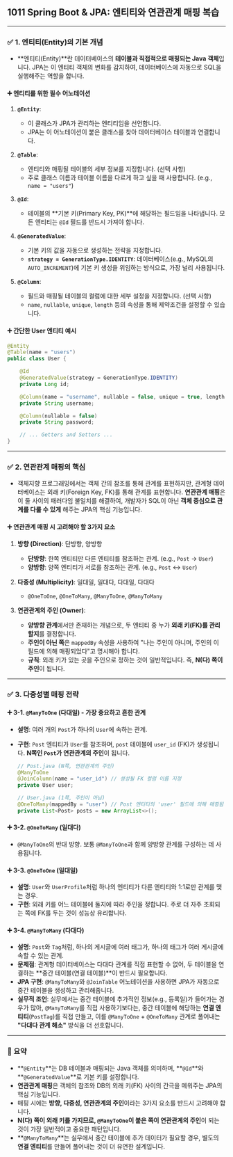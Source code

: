 ## 1011 Spring Boot & JPA: 엔티티와 연관관계 매핑 복습

---

### ✅ 1. 엔티티(Entity)의 기본 개념

*   **엔티티(Entity)**란 데이터베이스의 **테이블과 직접적으로 매핑되는 Java 객체**입니다. JPA는 이 엔티티 객체의 변화를 감지하여, 데이터베이스에 자동으로 SQL을 실행해주는 역할을 합니다.

#### ➕ 엔티티를 위한 필수 어노테이션

1.  **`@Entity`**:
    *   이 클래스가 JPA가 관리하는 엔티티임을 선언합니다.
    *   JPA는 이 어노테이션이 붙은 클래스를 찾아 데이터베이스 테이블과 연결합니다.

2.  **`@Table`**:
    *   엔티티와 매핑될 테이블의 세부 정보를 지정합니다. (선택 사항)
    *   주로 클래스 이름과 테이블 이름을 다르게 하고 싶을 때 사용합니다. (e.g., `name = "users"`)

3.  **`@Id`**:
    *   테이블의 **기본 키(Primary Key, PK)**에 해당하는 필드임을 나타냅니다. 모든 엔티티는 `@Id` 필드를 반드시 가져야 합니다.

4.  **`@GeneratedValue`**:
    *   기본 키의 값을 자동으로 생성하는 전략을 지정합니다.
    *   **`strategy = GenerationType.IDENTITY`**: 데이터베이스(e.g., MySQL의 `AUTO_INCREMENT`)에 기본 키 생성을 위임하는 방식으로, 가장 널리 사용됩니다.

5.  **`@Column`**:
    *   필드와 매핑될 테이블의 컬럼에 대한 세부 설정을 지정합니다. (선택 사항)
    *   `name`, `nullable`, `unique`, `length` 등의 속성을 통해 제약조건을 설정할 수 있습니다.

#### ➕ 간단한 User 엔티티 예시

```java
@Entity
@Table(name = "users")
public class User {

    @Id
    @GeneratedValue(strategy = GenerationType.IDENTITY)
    private Long id;

    @Column(name = "username", nullable = false, unique = true, length = 50)
    private String username;

    @Column(nullable = false)
    private String password;

    // ... Getters and Setters ...
}
```

---

### ✅ 2. 연관관계 매핑의 핵심

*   객체지향 프로그래밍에서는 객체 간의 참조를 통해 관계를 표현하지만, 관계형 데이터베이스는 외래 키(Foreign Key, FK)를 통해 관계를 표현합니다. **연관관계 매핑**은 이 둘 사이의 패러다임 불일치를 해결하여, 개발자가 SQL이 아닌 **객체 중심으로 관계를 다룰 수 있게** 해주는 JPA의 핵심 기능입니다.

#### ➕ 연관관계 매핑 시 고려해야 할 3가지 요소

1.  **방향 (Direction)**: 단방향, 양방향
    *   **단방향**: 한쪽 엔티티만 다른 엔티티를 참조하는 관계. (e.g., `Post` → `User`)
    *   **양방향**: 양쪽 엔티티가 서로를 참조하는 관계. (e.g., `Post` ↔ `User`)

2.  **다중성 (Multiplicity)**: 일대일, 일대다, 다대일, 다대다
    *   `@OneToOne`, `@OneToMany`, `@ManyToOne`, `@ManyToMany`

3.  **연관관계의 주인 (Owner)**:
    *   **양방향 관계**에서만 존재하는 개념으로, 두 엔티티 중 누가 **외래 키(FK)를 관리할지**를 결정합니다.
    *   **주인이 아닌 쪽**은 `mappedBy` 속성을 사용하여 "나는 주인이 아니며, 주인의 이 필드에 의해 매핑되었다"고 명시해야 합니다.
    *   **규칙**: 외래 키가 있는 곳을 주인으로 정하는 것이 일반적입니다. 즉, **N(다) 쪽이 주인**이 됩니다.

---

### ✅ 3. 다중성별 매핑 전략

#### ➕ 3-1. `@ManyToOne` (다대일) - 가장 중요하고 흔한 관계

*   **설명**: 여러 개의 `Post`가 하나의 `User`에 속하는 관계.
*   **구현**: `Post` 엔티티가 `User`를 참조하며, `post` 테이블에 `user_id` (FK)가 생성됩니다. **N쪽인 `Post`가 연관관계의 주인**이 됩니다.

    ```java
    // Post.java (N쪽, 연관관계의 주인)
    @ManyToOne
    @JoinColumn(name = "user_id") // 생성될 FK 컬럼 이름 지정
    private User user;

    // User.java (1쪽, 주인이 아님)
    @OneToMany(mappedBy = "user") // Post 엔티티의 'user' 필드에 의해 매핑됨
    private List<Post> posts = new ArrayList<>();
    ```

#### ➕ 3-2. `@OneToMany` (일대다)

*   `@ManyToOne`의 반대 방향. 보통 `@ManyToOne`과 함께 양방향 관계를 구성하는 데 사용됩니다.

#### ➕ 3-3. `@OneToOne` (일대일)

*   **설명**: `User`와 `UserProfile`처럼 하나의 엔티티가 다른 엔티티와 1:1로만 관계를 맺는 경우.
*   **구현**: 외래 키를 어느 테이블에 둘지에 따라 주인을 정합니다. 주로 더 자주 조회되는 쪽에 FK를 두는 것이 성능상 유리합니다.

#### ➕ 3-4. `@ManyToMany` (다대다)

*   **설명**: `Post`와 `Tag`처럼, 하나의 게시글에 여러 태그가, 하나의 태그가 여러 게시글에 속할 수 있는 관계.
*   **문제점**: 관계형 데이터베이스는 다대다 관계를 직접 표현할 수 없어, 두 테이블을 연결하는 **중간 테이블(연결 테이블)**이 반드시 필요합니다.
*   **JPA 구현**: `@ManyToMany`와 `@JoinTable` 어노테이션을 사용하면 JPA가 자동으로 중간 테이블을 생성하고 관리해줍니다.
*   **실무적 조언**: 실무에서는 중간 테이블에 추가적인 정보(e.g., 등록일)가 들어가는 경우가 많아, `@ManyToMany`를 직접 사용하기보다는, 중간 테이블에 해당하는 **연결 엔티티**(`PostTag`)를 직접 만들고, 이를 `@ManyToOne` + `@OneToMany` 관계로 풀어내는 **"다대다 관계 해소"** 방식을 더 선호합니다.

---

### 📌 요약

*   **`@Entity`**는 DB 테이블과 매핑되는 Java 객체를 의미하며, **`@Id`**와 **`@GeneratedValue`**로 기본 키를 설정합니다.
*   **연관관계 매핑**은 객체의 참조와 DB의 외래 키(FK) 사이의 간극을 메워주는 JPA의 핵심 기능입니다.
*   매핑 시에는 **방향, 다중성, 연관관계의 주인**이라는 3가지 요소를 반드시 고려해야 합니다.
*   **N(다) 쪽이 외래 키를 가지므로, `@ManyToOne`이 붙은 쪽이 연관관계의 주인**이 되는 것이 가장 일반적이고 중요한 패턴입니다.
*   **`@ManyToMany`**는 실무에서 중간 테이블에 추가 데이터가 필요할 경우, 별도의 **연결 엔티티**를 만들어 풀어내는 것이 더 유연한 설계입니다.